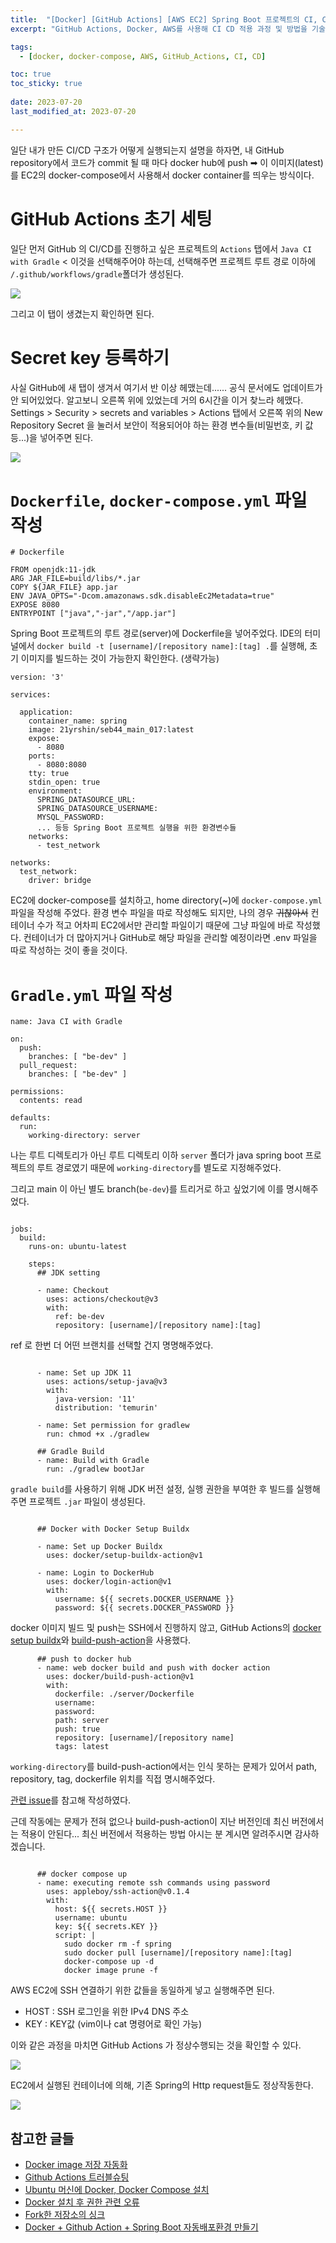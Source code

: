 ```yaml
---
title:  "[Docker] [GitHub Actions] [AWS EC2] Spring Boot 프로젝트의 CI, CD 그런데 이제 Docker를 곁들인..."
excerpt: "GitHub Actions, Docker, AWS를 사용해 CI CD 적용 과정 및 방법을 기술하였습니다."

tags:
  - [docker, docker-compose, AWS, GitHub_Actions, CI, CD]

toc: true
toc_sticky: true
 
date: 2023-07-20
last_modified_at: 2023-07-20

---
```


일단 내가 만든 CI/CD 구조가 어떻게 실행되는지  설명을 하자면, 내 GitHub repository에서 코드가 commit 될 때 마다 docker hub에 push ➡ 이 이미지(latest)를 EC2의 docker-compose에서 사용해서 docker container를 띄우는 방식이다.

# GitHub Actions 초기 세팅

일단 먼저 GitHub 의 CI/CD를 진행하고 싶은 프로젝트의 `Actions` 탭에서 `Java CI with Gradle` < 이것을 선택해주어야 하는데, 
선택해주면 프로젝트 루트 경로 이하에 `/.github/workflows/gradle`폴더가 생성된다.

![](/attatchments/20230720145323.png)

그리고 이 탭이 생겼는지 확인하면 된다.

# Secret key 등록하기

사실 GitHub에 새 탭이 생겨서 여기서 반 이상 헤맸는데...... 공식 문서에도 업데이트가 안 되어있었다. 알고보니 오른쪽 위에 있었는데 거의 6시간을 이거 찾느라 헤맸다. Settings > Security > secrets and variables > Actions 탭에서 오른쪽 위의 New Repository Secret 을 눌러서 보안이 적용되어야 하는 환경 변수들(비밀번호, 키 값 등...)을 넣어주면 된다.

![](/attatchments/2023-07-2003.09.09PM.png)

# `Dockerfile`, `docker-compose.yml` 파일 작성

```
# Dockerfile

FROM openjdk:11-jdk  
ARG JAR_FILE=build/libs/*.jar  
COPY ${JAR_FILE} app.jar  
ENV JAVA_OPTS="-Dcom.amazonaws.sdk.disableEc2Metadata=true"  
EXPOSE 8080    
ENTRYPOINT ["java","-jar","/app.jar"]

```

Spring Boot 프로젝트의 루트 경로(server)에 Dockerfile을 넣어주었다. IDE의 터미널에서 `docker build -t [username]/[repository name]:[tag] .`를 실행해, 초기 이미지를 빌드하는 것이 가능한지 확인한다. (생략가능)

```
version: '3'  
  
services:  
  
  application:  
    container_name: spring  
    image: 21yrshin/seb44_main_017:latest  
    expose:  
      - 8080  
    ports:  
      - 8080:8080  
    tty: true  
    stdin_open: true  
    environment:  
      SPRING_DATASOURCE_URL:  
      SPRING_DATASOURCE_USERNAME:  
      MYSQL_PASSWORD:   
      ... 등등 Spring Boot 프로젝트 실행을 위한 환경변수들
    networks:  
      - test_network  
  
networks:  
  test_network:  
    driver: bridge
```

EC2에 docker-compose를 설치하고, home directory(~)에 `docker-compose.yml` 파일을 작성해 주었다.
환경 변수 파일을 따로 작성해도 되지만, 나의 경우 ~~귀찮아서~~ 컨테이너 수가 적고 어차피 EC2에서만 관리할 파일이기 때문에 그냥 파일에 바로 작성했다.
컨테이너가 더 많아지거나 GitHub로 해당 파일을 관리할 예정이라면 .env 파일을 따로 작성하는 것이 좋을 것이다.

# `Gradle.yml` 파일 작성

```
name: Java CI with Gradle  
  
on:  
  push:  
    branches: [ "be-dev" ]  
  pull_request:  
    branches: [ "be-dev" ]  
  
permissions:  
  contents: read  
  
defaults:  
  run:  
    working-directory: server  
```

나는 루트 디렉토리가 아닌 루트 디렉토리 이하 `server` 폴더가 java spring boot 프로젝트의 루트 경로였기 때문에 `working-directory`를 별도로 지정해주었다. 

그리고 main 이 아닌 별도 branch(`be-dev`)를 트리거로 하고 싶었기에 이를 명시해주었다.

```
  
jobs:  
  build:  
    runs-on: ubuntu-latest  
  
    steps:  
      ## JDK setting  
  
      - name: Checkout  
        uses: actions/checkout@v3  
        with:  
          ref: be-dev  
          repository: [username]/[repository name]:[tag]
```

ref 로 한번 더 어떤 브랜치를 선택할 건지 명명해주었다.

```
  
      - name: Set up JDK 11  
        uses: actions/setup-java@v3  
        with:  
          java-version: '11'  
          distribution: 'temurin'  
  
      - name: Set permission for gradlew  
        run: chmod +x ./gradlew  
  
      ## Gradle Build  
      - name: Build with Gradle  
        run: ./gradlew bootJar  
```

`gradle build`를 사용하기 위해 JDK 버전 설정, 실행 권한을 부여한 후 빌드를 실행해주면 프로젝트 `.jar` 파일이 생성된다.

```
  
      ## Docker with Docker Setup Buildx  
  
      - name: Set up Docker Buildx  
        uses: docker/setup-buildx-action@v1  
  
      - name: Login to DockerHub  
        uses: docker/login-action@v1  
        with:  
          username: ${{ secrets.DOCKER_USERNAME }}  
          password: ${{ secrets.DOCKER_PASSWORD }}  
```

docker 이미지 빌드 및 push는 SSH에서 진행하지 않고, GitHub Actions의 [docker setup buildx](https://github.com/marketplace/actions/docker-setup-buildx)와 [build-push-action](https://github.com/marketplace/actions/build-and-push-docker-images)을 사용했다.

``` 
      ## push to docker hub  
      - name: web docker build and push with docker action  
        uses: docker/build-push-action@v1  
        with:  
          dockerfile: ./server/Dockerfile  
          username:  
          password: 
          path: server  
          push: true  
          repository: [username]/[repository name]
          tags: latest  
```

`working-directory`를 build-push-action에서는 인식 못하는 문제가 있어서 path, repository, tag, dockerfile 위치를 직접 명시해주었다.

[관련 issue](https://github.com/docker/build-push-action/issues/327)를 참고해 작성하였다.

근데 작동에는 문제가 전혀 없으나 build-push-action이 지난 버전인데 최신 버전에서는 적용이 안된다... 최신 버전에서 적용하는 방법 아시는 분 계시면 알려주시면 감사하겠습니다.

```
  
      ## docker compose up  
      - name: executing remote ssh commands using password  
        uses: appleboy/ssh-action@v0.1.4  
        with:  
          host: ${{ secrets.HOST }}  
          username: ubuntu  
          key: ${{ secrets.KEY }}  
          script: |  
            sudo docker rm -f spring  
            sudo docker pull [username]/[repository name]:[tag]  
            docker-compose up -d  
            docker image prune -f
```

AWS EC2에 SSH 연결하기 위한 값들을 동일하게 넣고 실행해주면 된다.

- HOST : SSH 로그인을 위한 IPv4 DNS 주소
- KEY : KEY값 (vim이나 cat 명령어로 확인 가능)

이와 같은 과정을 마치면 GitHub Actions 가 정상수행되는 것을 확인할 수 있다.

![](/attatchments/20230720155433.png)

EC2에서 실행된 컨테이너에 의해, 기존 Spring의 Http request들도 정상작동한다.

![](/attatchments/D9CA9AFB-2AB9-4C42-AE47-B727FFF91BCE_4_5005_c.jpeg)


## 참고한 글들

- [Docker image 저장 자동화 ](https://devocean.sk.com/blog/techBoardDetail.do?ID=163350)
- [Github Actions 트러블슈팅 ](https://white-world.tistory.com/411)
- [Ubuntu 머신에 Docker, Docker Compose 설치](https://iseunghan.tistory.com/408)
- [Docker 설치 후 권한 관련 오류](https://github.com/occidere/TIL/issues/116)
- [Fork한 저장소의 싱크](http://www.notforme.kr/archives/1631)
- [Docker + Github Action + Spring Boot 자동배포환경 만들기](https://velog.io/@rmswjdtn/Spring-Docker-Github-Action-Spring-Boot-자동배포환경-만들기)